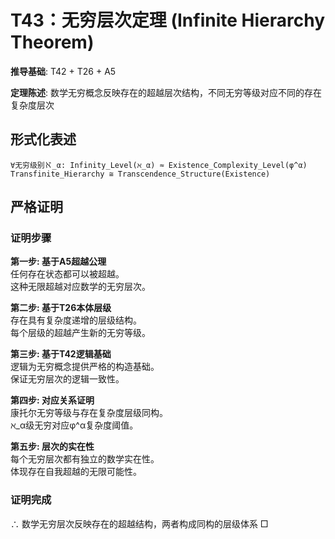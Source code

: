 # T43：无穷层次定理 (Infinite Hierarchy Theorem)  

**推导基础**: T42 + T26 + A5  

**定理陈述**: 数学无穷概念反映存在的超越层次结构，不同无穷等级对应不同的存在复杂度层次  

## 形式化表述  
```  
∀无穷级别ℵ_α: Infinity_Level(ℵ_α) ≈ Existence_Complexity_Level(φ^α)  
Transfinite_Hierarchy ≅ Transcendence_Structure(Existence)  
```  

## 严格证明  

### 证明步骤  

**第一步: 基于A5超越公理**  
任何存在状态都可以被超越。  
这种无限超越对应数学的无穷层次。  

**第二步: 基于T26本体层级**  
存在具有复杂度递增的层级结构。  
每个层级的超越产生新的无穷等级。  

**第三步: 基于T42逻辑基础**  
逻辑为无穷概念提供严格的构造基础。  
保证无穷层次的逻辑一致性。  

**第四步: 对应关系证明**  
康托尔无穷等级与存在复杂度层级同构。  
ℵ_α级无穷对应φ^α复杂度阈值。  

**第五步: 层次的实在性**  
每个无穷层次都有独立的数学实在性。  
体现存在自我超越的无限可能性。  

### 证明完成  
∴ 数学无穷层次反映存在的超越结构，两者构成同构的层级体系 □  